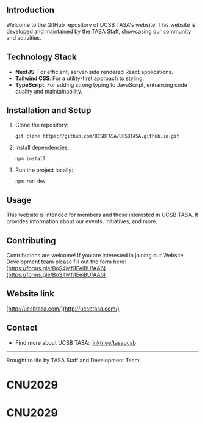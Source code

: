## Introduction

Welcome to the GitHub repository of UCSB TASA's website! This website is developed and maintained by the TASA Staff, showcasing our community and activities.

## Technology Stack

- **NextJS**: For efficient, server-side rendered React applications.
- **Tailwind CSS**: For a utility-first approach to styling.
- **TypeScript**: For adding strong typing to JavaScript, enhancing code quality and maintainability.

## Installation and Setup

1. Clone the repository:
   ```
   git clone https://github.com/UCSBTASA/UCSBTASA.github.io.git
   ```
2. Install dependencies:
   ```
   npm install
   ```
3. Run the project locally:
   ```
   npm run dev
   ```

## Usage

This website is intended for members and those interested in UCSB TASA. It provides information about our events, initiatives, and more.

## Contributing

Contributions are welcome! If you are interested in joining our Website Development team please fill out the form here: [https://forms.gle/BoS4Mfi1EeiBUfAA6](https://forms.gle/BoS4Mfi1EeiBUfAA6)

## Website link

[http://ucsbtasa.com/](http://ucsbtasa.com/)

## Contact

- Find more about UCSB TASA: [linktr.ee/tasaucsb](https://linktr.ee/tasaucsb)

---

Brought to life by TASA Staff and Development Team!
# CNU2029
# CNU2029
